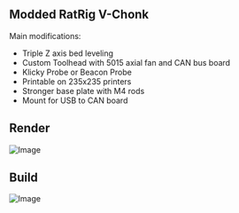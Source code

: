 ## Modded RatRig V-Chonk

Main modifications:
- Triple Z axis bed leveling
- Custom Toolhead with 5015 axial fan and  CAN bus board
- Klicky Probe or Beacon Probe
- Printable on 235x235 printers
- Stronger base plate with M4 rods
- Mount for USB to CAN board

## Render
![Image](https://github.com/user-attachments/assets/537f09c6-2c3e-4d4b-8eff-ffe4d6ff955f)

## Build
![Image](https://github.com/user-attachments/assets/6f6e01e4-e961-4666-8457-c5bd18cfaa77)
